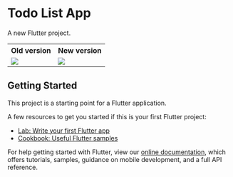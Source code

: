 # Todo List App

A new Flutter project.

<table>

<th>Old version</th>
<th>New version</th>

<tr>
<td>
<img src="old.gif"/>
</td>

<td>
<img src="app.gif"/>
</td>
</tr>

</table>

## Getting Started

This project is a starting point for a Flutter application.

A few resources to get you started if this is your first Flutter project:

- [Lab: Write your first Flutter app](https://flutter.dev/docs/get-started/codelab)
- [Cookbook: Useful Flutter samples](https://flutter.dev/docs/cookbook)

For help getting started with Flutter, view our
[online documentation](https://flutter.dev/docs), which offers tutorials,
samples, guidance on mobile development, and a full API reference.
